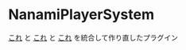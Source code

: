 # NanamiPlayerSystem
[これ](https://github.com/nanami-network/PlayerJoinChecker) と [これ](https://github.com/nanami-network/PermSystem) と [これ](https://github.com/nanami-network/AutoOpen) を統合して作り直したプラグイン
